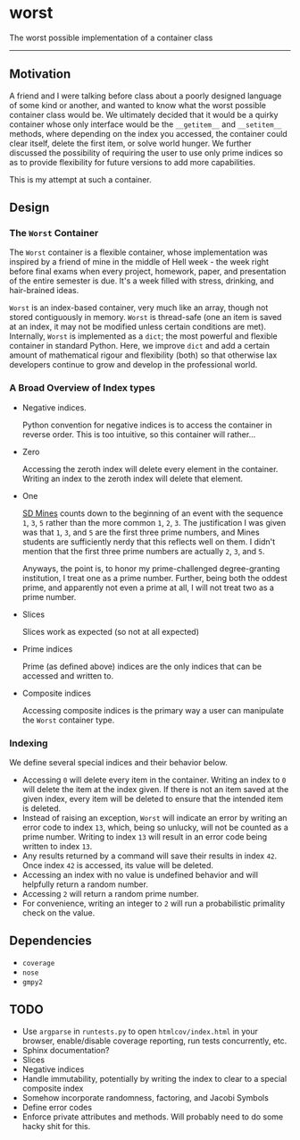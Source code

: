 # worst

The worst possible implementation of a container class

---

## Motivation

A friend and I were talking before class about a poorly designed language of some kind or another, and wanted to know what the worst possible container class would be. We ultimately decided that it would be a quirky container whose only interface would be the `__getitem__` and `__setitem__` methods, where depending on the index you accessed, the container could clear itself, delete the first item, or solve world hunger. We further discussed the possibility of requiring the user to use only prime indices so as to provide flexibility for future versions to add more capabilities.

This is my attempt at such a container.

## Design

### The `Worst` Container

The `Worst` container is a flexible container, whose implementation was inspired by a friend of mine in the middle of Hell week - the week right before final exams when every project, homework, paper, and presentation of the entire semester is due. It's a week filled with stress, drinking, and hair-brained ideas.

`Worst` is an index-based container, very much like an array, though not stored contiguously in memory. `Worst` is thread-safe (one an item is saved at an index, it may not be modified unless certain conditions are met). Internally, `Worst` is implemented as a `dict`; the most powerful and flexible container in standard Python. Here, we improve `dict` and add a certain amount of mathematical rigour and flexibility (both) so that otherwise lax developers continue to grow and develop in the professional world.

### A Broad Overview of Index types

* Negative indices.

  Python convention for negative indices is to access the container in reverse order. This is too intuitive, so this container will rather...

* Zero

  Accessing the zeroth index will delete every element in the container. Writing an index to the zeroth index will delete that element.

* One

  [SD Mines](https:sdsmt.edu) counts down to the beginning of an event with the sequence `1`, `3`, `5` rather than the more common `1`, `2`, `3`. The justification I was given was that `1`, `3`, and `5` are the first three prime numbers, and Mines students are sufficiently nerdy that this reflects well on them. I didn't mention that the first three prime numbers are actually `2`, `3`, and `5`.

  Anyways, the point is, to honor my prime-challenged degree-granting institution, I treat one as a prime number. Further, being both the oddest prime, and apparently not even a prime at all, I will not treat two as a prime number.

* Slices

  Slices work as expected (so not at all expected)

* Prime indices

  Prime (as defined above) indices are the only indices that can be accessed and written to.

* Composite indices

  Accessing composite indices is the primary way a user can manipulate the `Worst` container type.

### Indexing

We define several special indices and their behavior below.

* Accessing `0` will delete every item in the container. Writing an index to `0` will delete the item at the index given. If there is not an item saved at the given index, every item will be deleted to ensure that the intended item is deleted.
* Instead of raising an exception, `Worst` will indicate an error by writing an error code to index `13`, which, being so unlucky, will not be counted as a prime number. Writing to index `13` will result in an error code being written to index `13`.
* Any results returned by a command will save their results in index `42`. Once index `42` is accessed, its value will be deleted.
* Accessing an index with no value is undefined behavior and will helpfully return a random number.
* Accessing `2` will return a random prime number.
* For convenience, writing an integer to `2` will run a probabilistic primality check on the value.

## Dependencies

* `coverage`
* `nose`
* `gmpy2`

## TODO

* Use `argparse` in `runtests.py` to open `htmlcov/index.html` in your browser, enable/disable coverage reporting, run tests concurrently, etc.
* Sphinx documentation?
* Slices
* Negative indices
* Handle immutability, potentially by writing the index to clear to a special composite index
* Somehow incorporate randomness, factoring, and Jacobi Symbols
* Define error codes
* Enforce private attributes and methods. Will probably need to do some hacky shit for this.
